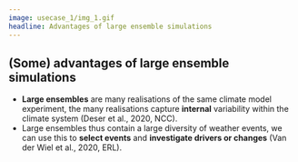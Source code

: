 ```yaml
---
image: usecase_1/img_1.gif
headline: Advantages of large ensemble simulations
---
```


## (Some) advantages of large ensemble simulations

- **Large ensembles** are many realisations of the same climate model experiment,
  the many realisations capture **internal** variability within the climate system
  (Deser et al., 2020, NCC).
- Large ensembles thus contain a large diversity of weather events, we can use
  this to **select events** and **investigate drivers or changes** (Van der Wiel et al.,
  2020, ERL).
